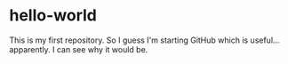 # hello-world
This is my first repository.
So I guess I'm starting GitHub which is useful... apparently. I can see why it would be.
